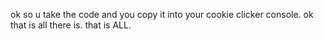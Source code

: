 ok so u take the code and you copy it into your cookie clicker console. ok that is all there is. that is ALL. 
